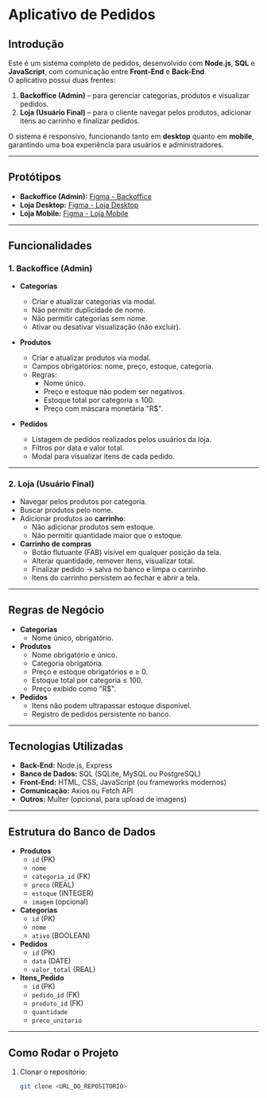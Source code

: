 # Aplicativo de Pedidos

## Introdução
Este é um sistema completo de pedidos, desenvolvido com **Node.js**, **SQL** e **JavaScript**, com comunicação entre **Front-End** e **Back-End**.  
O aplicativo possui duas frentes:

1. **Backoffice (Admin)** – para gerenciar categorias, produtos e visualizar pedidos.
2. **Loja (Usuário Final)** – para o cliente navegar pelos produtos, adicionar itens ao carrinho e finalizar pedidos.

O sistema é responsivo, funcionando tanto em **desktop** quanto em **mobile**, garantindo uma boa experiência para usuários e administradores.

---

## Protótipos
- **Backoffice (Admin):** [Figma - Backoffice](https://www.figma.com/proto/Iau1yAKzWNLZUdv8UJmstz/Prot%C3%B3tipo-Desafio-Final-NodeJs?node-id=81-757&t=fdfQ8ffyJWLyaJHS-1&scaling=min-zoom&content-scaling=fixed&page-id=0%3A1&starting-point-node-id=81%3A757&show-proto-sidebar=1)
- **Loja Desktop:** [Figma - Loja Desktop](https://www.figma.com/proto/Iau1yAKzWNLZUdv8UJmstz/Prot%C3%B3tipo-Desafio-Final-NodeJs?node-id=109-3674&t=t87k6mKbxVeBODV8-0&scaling=min-zoom&content-scaling=fixed&page-id=0%3A1&starting-point-node-id=109%3A3674&show-proto-sidebar=1)
- **Loja Mobile:** [Figma - Loja Mobile](https://www.figma.com/proto/Iau1yAKzWNLZUdv8UJmstz/Prot%C3%B3tipo-Desafio-Final-NodeJs?node-id=114-338&t=t87k6mKbxVeBODV8-0&scaling=min-zoom&content-scaling=fixed&page-id=0%3A1&starting-point-node-id=114%3A338&show-proto-sidebar=1)

---

## Funcionalidades

### **1. Backoffice (Admin)**
- **Categorias**
  - Criar e atualizar categorias via modal.
  - Não permitir duplicidade de nome.
  - Não permitir categorias sem nome.
  - Ativar ou desativar visualização (não excluir).

- **Produtos**
  - Criar e atualizar produtos via modal.
  - Campos obrigatórios: nome, preço, estoque, categoria.
  - Regras:
    - Nome único.
    - Preço e estoque não podem ser negativos.
    - Estoque total por categoria ≤ 100.
    - Preço com máscara monetária "R$".

- **Pedidos**
  - Listagem de pedidos realizados pelos usuários da loja.
  - Filtros por data e valor total.
  - Modal para visualizar itens de cada pedido.

---

### **2. Loja (Usuário Final)**
- Navegar pelos produtos por categoria.
- Buscar produtos pelo nome.
- Adicionar produtos ao **carrinho**:
  - Não adicionar produtos sem estoque.
  - Não permitir quantidade maior que o estoque.
- **Carrinho de compras**
  - Botão flutuante (FAB) visível em qualquer posição da tela.
  - Alterar quantidade, remover itens, visualizar total.
  - Finalizar pedido → salva no banco e limpa o carrinho.
  - Itens do carrinho persistem ao fechar e abrir a tela.

---

## Regras de Negócio

- **Categorias**
  - Nome único, obrigatório.
- **Produtos**
  - Nome obrigatório e único.
  - Categoria obrigatória.
  - Preço e estoque obrigatórios e ≥ 0.
  - Estoque total por categoria ≤ 100.
  - Preço exibido como "R$".
- **Pedidos**
  - Itens não podem ultrapassar estoque disponível.
  - Registro de pedidos persistente no banco.

---

## Tecnologias Utilizadas
- **Back-End:** Node.js, Express
- **Banco de Dados:** SQL (SQLite, MySQL ou PostgreSQL)
- **Front-End:** HTML, CSS, JavaScript (ou frameworks modernos)
- **Comunicação:** Axios ou Fetch API
- **Outros:** Multer (opcional, para upload de imagens)

---

## Estrutura do Banco de Dados
- **Produtos**
  - `id` (PK)
  - `nome`
  - `categoria_id` (FK)
  - `preco` (REAL)
  - `estoque` (INTEGER)
  - `imagem` (opcional)
- **Categorias**
  - `id` (PK)
  - `nome`
  - `ativo` (BOOLEAN)
- **Pedidos**
  - `id` (PK)
  - `data` (DATE)
  - `valor_total` (REAL)
- **Itens_Pedido**
  - `id` (PK)
  - `pedido_id` (FK)
  - `produto_id` (FK)
  - `quantidade`
  - `preco_unitario`

---

## Como Rodar o Projeto
1. Clonar o repositório:
   ```bash
   git clone <URL_DO_REPOSITORIO>
